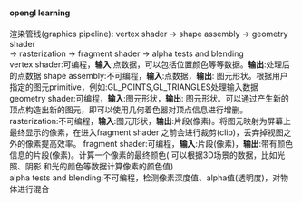 #### opengl learning

渲染管线(graphics pipeline):
vertex shader -> shape assembly -> geometry shader  
-> rasterization -> fragment shader -> alpha tests and blending  
vertex shader:可编程，**输入**:点数据，可以包括位置颜色等等数据。**输出**:处理后的点数据 shape assembly:不可编程，**输入**:点数据，**输出**:
图元形状。根据用户指定的图元primitive，例如:GL_POINTS,GL_TRIANGLES处理输入数据 geometry shader:可编程，**输入**:图元形状，**输出**:
图元形状。可以通过产生新的顶点构造出新的图元，即可以使用几何着色器对顶点信息进行增删。 rasterization:不可编程，**输入**:图元形状，**输出**:片段(像素)。将图元映射为屏幕上最终显示的像素，在进入fragment
shader 之前会进行裁剪(clip)，丢弃掉视图之外的像素提高效率。 fragment shader:可编程，**输入**:片段(像素)，**输出**:带有颜色信息的片段(像素)。计算一个像素的最终颜色(
可以根据3D场景的数据，比如光照、阴影 和光的颜色等数据计算像素的颜色值)  
alpha tests and blending:不可编程，检测像素深度值、alpha值(透明度)，对物体进行混合
